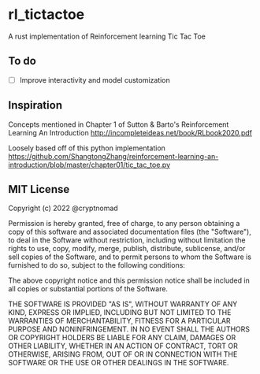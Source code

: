 # rl_tictactoe

A rust implementation of Reinforcement learning Tic Tac Toe

## To do
- [ ] Improve interactivity and model customization

## Inspiration
Concepts mentioned in Chapter 1 of Sutton & Barto's Reinforcement Learning An Introduction
http://incompleteideas.net/book/RLbook2020.pdf

Loosely based off of this python implementation https://github.com/ShangtongZhang/reinforcement-learning-an-introduction/blob/master/chapter01/tic_tac_toe.py

## MIT License

Copyright (c) 2022 @cryptnomad

Permission is hereby granted, free of charge, to any person obtaining a copy
of this software and associated documentation files (the "Software"), to deal
in the Software without restriction, including without limitation the rights
to use, copy, modify, merge, publish, distribute, sublicense, and/or sell
copies of the Software, and to permit persons to whom the Software is
furnished to do so, subject to the following conditions:

The above copyright notice and this permission notice shall be included in all
copies or substantial portions of the Software.

THE SOFTWARE IS PROVIDED "AS IS", WITHOUT WARRANTY OF ANY KIND, EXPRESS OR
IMPLIED, INCLUDING BUT NOT LIMITED TO THE WARRANTIES OF MERCHANTABILITY,
FITNESS FOR A PARTICULAR PURPOSE AND NONINFRINGEMENT. IN NO EVENT SHALL THE
AUTHORS OR COPYRIGHT HOLDERS BE LIABLE FOR ANY CLAIM, DAMAGES OR OTHER
LIABILITY, WHETHER IN AN ACTION OF CONTRACT, TORT OR OTHERWISE, ARISING FROM,
OUT OF OR IN CONNECTION WITH THE SOFTWARE OR THE USE OR OTHER DEALINGS IN THE
SOFTWARE.